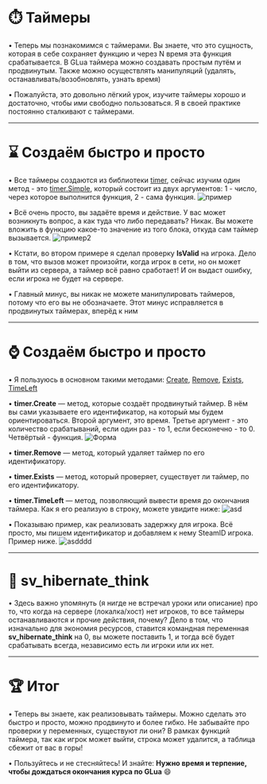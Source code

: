 ⏱️ Таймеры
===========================================
• Теперь мы познакомимся с таймерами. Вы знаете, что это сущность, которая в себе сохраняет функцию и через N время эта функция срабатывается. В GLua таймера можно создавать простым путём и продвинутым. Также можно осуществлять манипуляций (удалять, останавливать/возобновлять, узнать время)

• Пожалуйста, это довольно лёгкий урок, изучите таймеры хорошо и достаточно, чтобы ими свободно пользоваться. Я в своей практике постоянно сталкивают с таймерами.
___________________________________________________________________

⌛ Создаём быстро и просто
===========================================
• Все таймеры создаются из библиотеки [timer](https://wiki.facepunch.com/gmod/timer), сейчас изучим один метод - это [timer.Simple](https://wiki.facepunch.com/gmod/timer.Simple), который состоит из двух аргументов: 1 - число, через которое выполнится функция, 2 - сама функция.
![пример](https://i.imgur.com/xU2CBd9.png)

• Всё очень просто, вы задаёте время и действие. У вас может возникнуть вопрос, а как туда что либо передавать? Никак. Вы можете вложить в функцию какое-то значение из того блока, откуда сам таймер вызывается.
![пример2](https://i.imgur.com/4ip1MHC.png)

• Кстати, во втором примере я сделал проверку **IsValid** на игрока. Дело в том, что вызов может произойти, когда игрок в сети, но он может выйти из сервера, а таймер всё равно сработает! И он выдаст ошибку, если игрока не будет на сервере.

• Главный минус, вы никак не можете манипулировать таймеров, потому что его вы не обозначаете. Этот минус исправляется в продвинутых таймерах, вперёд к ним 
___________________________________________________________________

⌚ Создаём быстро и просто
===========================================
• Я пользуюсь в основном такими методами: [Create](https://wiki.facepunch.com/gmod/timer.Create), [Remove](https://wiki.facepunch.com/gmod/timer.Remove), [Exists](https://wiki.facepunch.com/gmod/timer.Exists), [TimeLeft](https://wiki.facepunch.com/gmod/timer.TimeLeft)

• **timer.Create** — метод, которые создаёт продвинутый таймер. В нём вы сами указываете его идентификатор, на который мы будем ориентироваться. Второй аргумент, это время. Третье аргумент - это количество срабатываний, если один раз - то 1, если бесконечно - то 0. Четвёртый - функция.
![Форма](https://i.imgur.com/TTn1UX2.png)

• **timer.Remove** — метод, который удаляет таймер по его идентификатору.

• **timer.Exists** — метод, который проверяет, существует ли таймер, по его идентификатору.

• **timer.TimeLeft** — метод, позволяющий вывести время до окончания таймера. Как я его реализую в строку, можете увидите ниже:
![asd](https://i.imgur.com/lgWldw9.png)

• Показываю пример, как реализовать задержку для игрока. Всё просто, мы пишем идентификатор и добавляем к нему SteamID игрока. Пример ниже.
![asdddd](https://i.imgur.com/045edlS.png)
___________________________________________________________________

🚩 sv_hibernate_think
===========================================
• Здесь важно упомянуть (я нигде не встречал уроки или описание) про то, что когда на сервере (локалка/хост) нет игроков, то все таймеры останавливаются и прочие действия, почему? Дело в том, что изначально для экономия ресурсов, ставится командная переменная **sv_hibernate_think** на 0, вы можете поставить 1, и тогда всё будет срабатывать всегда, независимо есть ли игроки или их нет.
___________________________________________________________________

🏆 Итог
=============================================
• Теперь вы знаете, как реализовывать таймеры. Можно сделать это быстро и просто, можно продвинуто и более гибко. Не забывайте про проверки у переменных, существуют ли они? В рамках функций таймера, так как игрок может выйти, строка может удалится, а таблица сбежит от вас в горы! 

• Пользуйтесь и не стесняйтесь! И знайте: **Нужно время и терпение, чтобы дождаться окончания курса по GLua** 😄
